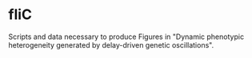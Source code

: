 # fliC
Scripts and data necessary to produce Figures in "Dynamic phenotypic heterogeneity generated by delay-driven genetic oscillations".
